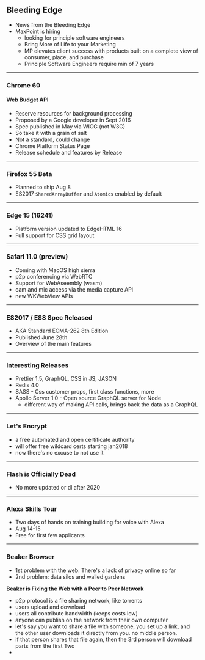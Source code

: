 ## Bleeding Edge
- News from the Bleeding Edge
- MaxPoint is hiring
  - looking for principle software engineers
  - Bring More of Life to your Marketing
  - MP elevates client success with products built on a complete view of consumer, place, and purchase
  - Principle Software Engineers require min of 7 years

---

### Chrome 60
#### Web Budget API
- Reserve resources for background processing
- Proposed by a Google developer in Sept 2016
- Spec published in May via WICG (not W3C)
- So take it with a grain of salt
- Not a standard, could change
- Chrome Platform Status Page
 - Release schedule and features by Release
---
### Firefox 55 Beta
- Planned to ship Aug 8
- ES2017 `SharedArrayBuffer` and `Atomics` enabled by default
---
### Edge 15 (16241)
- Platform version updated to EdgeHTML 16
- Full support for CSS grid layout
---
### Safari 11.0 (preview)
- Coming with MacOS high sierra
- p2p conferencing via WebRTC
- Support for WebAseembly (wasm)
- cam and mic access via the media capture API
- new WKWebView APIs
---
### ES2017 / ES8 Spec Released
- AKA Standard ECMA-262 8th Edition
- Published June 28th
- Overview of the main features
---
### Interesting Releases
- Prettier 1.5, GraphQL, CSS in JS, JASON
- Redis 4.0
- SASS - Css customer props, first class functions, more
- Apollo Server 1.0 - Open source GraphQL server for Node
  - different way of making API calls, brings back the data as a GraphQL
---
### Let's Encrypt
- a free automated and open certificate authority
- will offer free wildcard certs starting jan2018
- now there's no excuse to not use it
---
### Flash is Officially Dead
- No more updated or dl after 2020

---
### Alexa Skills Tour
- Two days of hands on training building for voice with Alexa
- Aug 14-15
- Free for first few applicants
---
### Beaker Browser
- 1st problem with the web: There's a lack of privacy online so far
- 2nd problem: data silos and walled gardens

**Beaker is Fixing the Web with a Peer to Peer Network**
- p2p protocol is a file sharing network, like torrents
- users upload and download
- users all contribute bandwidth (keeps costs low)
- anyone can publish on the network from their own computer
- let's say you want to share a file with someone, you set up a link, and the other user downloads it directly from you. no middle person.
- if that person shares that file again, then the 3rd person will download parts from the first Two
-
